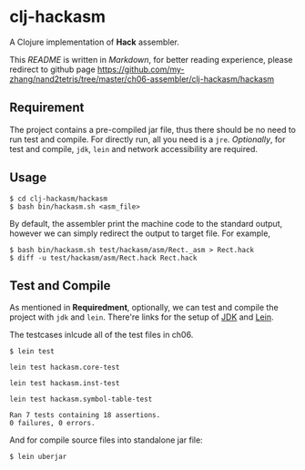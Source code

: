 
clj-hackasm
===========

A Clojure implementation of **Hack** assembler. 

This *README* is written in _Markdown_, for better reading experience, please redirect to github page https://github.com/my-zhang/nand2tetris/tree/master/ch06-assembler/clj-hackasm/hackasm

## Requirement 

The project contains a pre-compiled jar file, thus there should be no need to run test and compile. For directly run, all you need is a `jre`. *Optionally*, for test and compile, `jdk`, `lein` and network accessibility are required. 

## Usage

```
$ cd clj-hackasm/hackasm 
$ bash bin/hackasm.sh <asm_file> 
``` 

By default, the assembler print the machine code to the standard output, however we can simply redirect the output to target file. For example, 

```
$ bash bin/hackasm.sh test/hackasm/asm/Rect._asm > Rect.hack 
$ diff -u test/hackasm/asm/Rect.hack Rect.hack 
``` 

## Test and Compile 

As mentioned in **Requiredment**, optionally, we can test and compile the project with `jdk` and `lein`. There're links for the setup of [JDK] and [Lein]. 

The testcases inlcude all of the test files in ch06. 

```
$ lein test

lein test hackasm.core-test

lein test hackasm.inst-test

lein test hackasm.symbol-table-test

Ran 7 tests containing 18 assertions.
0 failures, 0 errors.
``` 

And for compile source files into standalone jar file: 

```
$ lein uberjar
``` 

[JDK]:http://www.oracle.com/technetwork/articles/javase/index-jsp-138363.html
[Lein]:http://leiningen.org/



